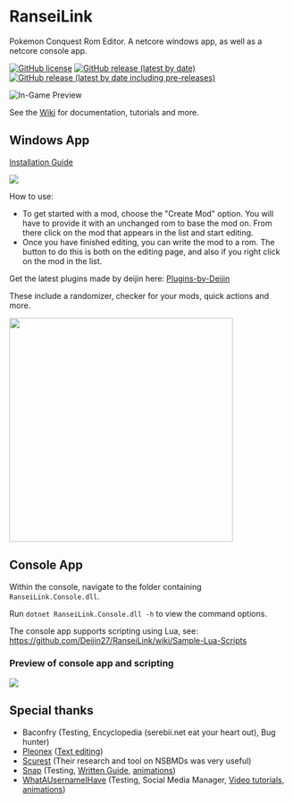 # RanseiLink

Pokemon Conquest Rom Editor. A netcore windows app, as well as a netcore console app.

[![GitHub license](https://img.shields.io/github/license/Deijin27/RanseiLink)](https://github.com/Deijin27/RanseiLink/blob/master/LICENSE)
[![GitHub release (latest by date)](https://img.shields.io/github/v/release/Deijin27/RanseiLink)](https://github.com/Deijin27/RanseiLink/releases/latest)
[![GitHub release (latest by date including pre-releases)](https://img.shields.io/github/v/release/Deijin27/RanseiLink?include_prereleases)](https://github.com/Deijin27/RanseiLink/releases)

![In-Game Preview](https://user-images.githubusercontent.com/40903783/170891118-ba350d40-5eeb-46fd-86ce-2bff6bdce1d4.png)

See the [Wiki](https://github.com/Deijin27/RanseiLink/wiki) for documentation, tutorials and more.

## Windows App

[Installation Guide](https://github.com/Deijin27/RanseiLink/wiki/RanseiLink-Installation-Guide)

![](https://i.imgur.com/ZHQ6yyN.png)

How to use:

- To get started with a mod, choose the "Create Mod" option. You will have to provide it with an unchanged rom to base the mod on. From there click on the mod that appears in the list and start editing.
- Once you have finished editing, you can write the mod to a rom. The button to do this is both on the editing page, and also if you right click on the mod in the list.

Get the latest plugins made by deijin here: [Plugins-by-Deijin](https://github.com/Deijin27/RanseiLink/wiki/Plugins-by-Deijin)

These include a randomizer, checker for your mods, quick actions and more.

<img src="https://user-images.githubusercontent.com/40903783/164947192-19dce8ec-16d1-4fb7-8384-7f9f4bbf1fd4.png" width=400/>

## Console App

Within the console, navigate to the folder containing `RanseiLink.Console.dll`.

Run `dotnet RanseiLink.Console.dll -h` to view the command options.

The console app supports scripting using Lua, see: https://github.com/Deijin27/RanseiLink/wiki/Sample-Lua-Scripts

### Preview of console app and scripting

![](https://i.imgur.com/JSPIMkU.png)

## Special thanks

- Baconfry (Testing, Encyclopedia (serebii.net eat your heart out), Bug hunter)
- [Pleonex](https://github.com/pleonex) ([Text editing](https://github.com/pleonex/PokemonConquest))
- [Scurest](https://github.com/scurest) (Their research and tool on NSBMDs was very useful)
- [Snap](https://allmylinks.com/snarp1969) (Testing, [Written Guide](https://github.com/Deijin27/RanseiLink/wiki/Pokemon-Battle-Sprite-Creation-Process), [animations](https://docs.google.com/spreadsheets/d/14VxbXWefccPwt7nJG2A2pXj2oKQmqXd8pyYQw7jV8gk/edit?usp=sharing))
- [WhatAUsernameIHave](https://allmylinks.com/whatausernameihave) (Testing, Social Media Manager, [Video tutorials](https://youtube.com/playlist?list=PLEEF_d2hYUTlP8yE1Iou-JR8-y7Nqn8y9), [animations](https://docs.google.com/spreadsheets/d/14VxbXWefccPwt7nJG2A2pXj2oKQmqXd8pyYQw7jV8gk/edit?usp=sharing))
